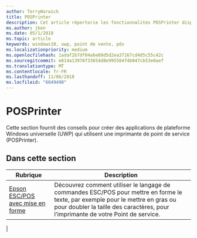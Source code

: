 ```yaml
---
author: TerryWarwick
title: POSPrinter
description: Cet article répertorie les fonctionnalités POSPrinter disponibles pour les applications UWP et renvoie vers les articles de procédures décrivant leur utilisation.
ms.author: jken
ms.date: 05/1/2018
ms.topic: article
keywords: windows10, uwp, point de vente, pdv
ms.localizationpriority: medium
ms.openlocfilehash: 1adaf2b7df04a6e60d5d2ea37167cd4d5c55c42c
ms.sourcegitcommit: e814a13978f33654d8e995584f4b047cb53e0aef
ms.translationtype: MT
ms.contentlocale: fr-FR
ms.lasthandoff: 11/06/2018
ms.locfileid: "6049490"
---
```

# <a name="posprinter"></a>POSPrinter

Cette section fournit des conseils pour créer des applications de plateforme Windows universelle (UWP) qui utilisent une imprimante de point de service (POSPrinter).

## <a name="in-this-section"></a>Dans cette section
|Rubrique |Description |
|------|------------|
| [Epson ESC/POS avec mise en forme](epson-esc-pos-with-formatting.md) | Découvrez comment utiliser le langage de commandes ESC/POS pour mettre en forme le texte, par exemple pour le mettre en gras ou pour doubler la taille des caractères, pour l’imprimante de votre Point de service. |
|

<!-- Future topics to be added
| [System Requirements](pos-posprinter-system-requirements.md)  |  |
| [Getting Started](pos-posprinter-get-started.md)              |  | -->
